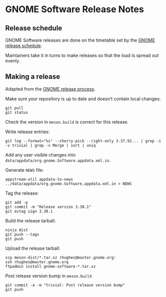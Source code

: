 GNOME Software Release Notes
===

Release schedule
---

GNOME Software releases are done on the timetable set by the [GNOME release schedule](https://wiki.gnome.org/Schedule).

Maintainers take it in turns to make releases so that the load is spread out evenly.

Making a release
---

Adapted from the [GNOME release process](https://wiki.gnome.org/MaintainersCorner/Releasing).

Make sure your repository is up to date and doesn’t contain local changes:
```
git pull
git status
```

Check the version in `meson.build` is correct for this release.

Write release entries:
```
git log --format="%s" --cherry-pick --right-only 3.37.92... | grep -i -v trivial | grep -v Merge | sort | uniq
```

Add any user visible changes into `data/appdata/org.gnome.Software.appdata.xml.in`.

Generate `NEWS` file:
```
appstream-util appdata-to-news ../data/appdata/org.gnome.Software.appdata.xml.in > NEWS
```

Tag the release:
```
git add -p
git commit -m "Release version 3.38.1"
git evtag sign 3.38.1
```

Build the release tarball:
```
ninja dist
git push --tags
git push
```

Upload the release tarball:
```
scp meson-dist/*.tar.xz rhughes@master.gnome.org:
ssh rhughes@master.gnome.org
ftpadmin install gnome-software-*.tar.xz
```

Post release version bump in `meson.build`
```
git commit -a -m "trivial: Post release version bump"
git push
```
